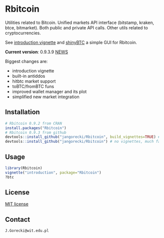 # Rbitcoin

Utilities related to Bitcoin. Unified markets API interface (bitstamp, kraken, btce, bitmarket). Both public and private API calls. Other utils related to cryptocurrencies.

See [introduction vignette](http://cran.r-project.org/web/packages/Rbitcoin/vignettes/introduction.html) and [shinyBTC](https://github.com/jangorecki/shinyBTC) a simple GUI for Rbitcoin.

**Current version**: 0.9.3.9 [NEWS](https://github.com/jangorecki/Rbitcoin/blob/master/NEWS)

Biggest changes are:
* introduction vignette
* built-in antiddos
* hitbtc market support
* toBTC/fromBTC funs
* improved wallet manager and its plot
* simplified new market integration

## Installation

```R
# Rbitcoin 0.9.2 from CRAN
install.packages("Rbitcoin")
# Rbitcoin 0.9.3 from github
devtools::install_github("jangorecki/Rbitcoin", build_vignettes=TRUE) # vignettes optional, takes a minute
devtools::install_github("jangorecki/Rbitcoin") # no vignettes, much faster
```

## Usage

```R
library(Rbitcoin)
vignette("introduction", package="Rbitcoin")
?btc
```

## License

[MIT license](http://opensource.org/licenses/MIT)

## Contact

`J.Gorecki@wit.edu.pl`

